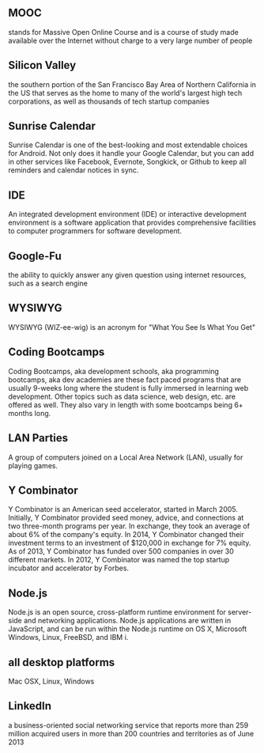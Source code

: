 ## MOOC

stands for Massive Open Online Course and is a course of study made available over the Internet without charge to a very large number of people

## Silicon Valley

the southern portion of the San Francisco Bay Area of Northern California in the US that serves as the home to many of the world's largest high tech corporations, as well as thousands of tech startup companies

## Sunrise Calendar

Sunrise Calendar is one of the best-looking and most extendable choices for Android. Not only does it handle your Google Calendar, but you can add in other services like Facebook, Evernote, Songkick, or Github to keep all reminders and calendar notices in sync.

## IDE

An integrated development environment (IDE) or interactive development environment is a software application that provides comprehensive facilities to computer programmers for software development. 

## Google-Fu

the ability to quickly answer any given question using internet resources, such as a search engine 

## WYSIWYG

WYSIWYG (WIZ-ee-wig) is an acronym for "What You See Is What You Get"

## Coding Bootcamps

Coding Bootcamps, aka development schools, aka programming bootcamps, aka dev academies are these fact paced programs that are usually 9-weeks long where the student is fully immersed in learning web development. Other topics such as data science, web design, etc. are offered as well. They also vary in length with some bootcamps being 6+ months long.

## LAN Parties

A group of computers joined on a Local Area Network (LAN), usually for playing games.

## Y Combinator

Y Combinator is an American seed accelerator, started in March 2005. Initially, Y Combinator provided seed money, advice, and connections at two three-month programs per year. In exchange, they took an average of about 6% of the company's equity. In 2014, Y Combinator changed their investment terms to an investment of $120,000 in exchange for 7% equity. As of 2013, Y Combinator has funded over 500 companies in over 30 different markets. In 2012, Y Combinator was named the top startup incubator and accelerator by Forbes.

## Node.js

Node.js is an open source, cross-platform runtime environment for server-side and networking applications. Node.js applications are written in JavaScript, and can be run within the Node.js runtime on OS X, Microsoft Windows, Linux, FreeBSD, and IBM i.

## all desktop platforms

Mac OSX, Linux, Windows

## LinkedIn

a business-oriented social networking service that reports more than 259 million acquired users in more than 200 countries and territories as of June 2013